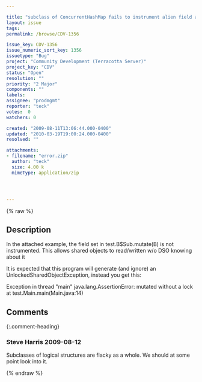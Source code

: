 ```yaml
---

title: "subclass of ConcurrentHashMap fails to instrument alien field access "
layout: issue
tags: 
permalink: /browse/CDV-1356

issue_key: CDV-1356
issue_numeric_sort_key: 1356
issuetype: "Bug"
project: "Community Development (Terracotta Server)"
project_key: "CDV"
status: "Open"
resolution: ""
priority: "2 Major"
components: ""
labels: 
assignee: "prodmgmt"
reporter: "teck"
votes:  0
watchers: 0

created: "2009-08-11T13:06:44.000-0400"
updated: "2010-03-19T19:00:24.000-0400"
resolved: ""

attachments:
- filename: "error.zip"
  author: "teck"
  size: 4.00 k
  mimeType: application/zip




---
```


{% raw %}

## Description

<div markdown="1" class="description">

In the attached example, the field set in test.B$Sub.mutate(B) is not instrumented. This allows shared objects to read/written w/o DSO knowing about it 

It is expected that this program will generate (and ignore) an UnlockedSharedObjectException, instead you get this:

Exception in thread "main" java.lang.AssertionError: mutated without a lock
	at test.Main.main(Main.java:14)


</div>

## Comments


{:.comment-heading}
### **Steve Harris** <span class="date">2009-08-12</span>

<div markdown="1" class="comment">

Subclasses of logical structures are flacky as a whole. We should at some point look into it.

</div>



{% endraw %}
